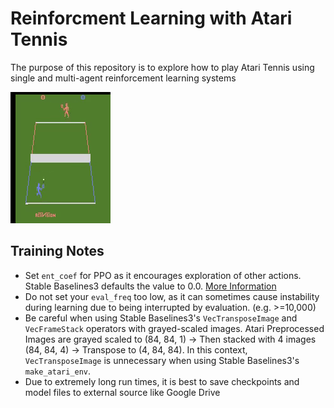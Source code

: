 # Reinforcment Learning with Atari Tennis
The purpose of this repository is to explore how to play Atari Tennis using single and multi-agent reinforcement learning systems

![](/Images/ppo_atari_tennis.gif)

## Training Notes
- Set `ent_coef` for PPO as it encourages exploration of other actions. Stable Baselines3 defaults the value to 0.0. [More Information](https://www.youtube.com/watch?v=1ppslywmIPs)
- Do not set your `eval_freq` too low, as it can sometimes cause instability during learning due to being interrupted by evaluation. (e.g. >=10,000)
- Be careful when using Stable Baselines3's `VecTransposeImage` and `VecFrameStack` operators with grayed-scaled images. Atari Preprocessed Images are grayed scaled to (84, 84, 1) &rarr; Then stacked with 4 images (84, 84, 4) &rarr; Transpose to (4, 84, 84). In this context, `VecTransposeImage` is unnecessary when using Stable Baselines3's `make_atari_env`.
- Due to extremely long run times, it is best to save checkpoints and model files to external source like Google Drive
